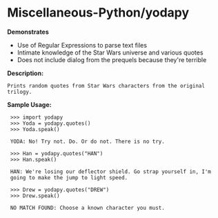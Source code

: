 # Miscellaneous-Python/yodapy

**Demonstrates**
* Use of Regular Expressions to parse text files
* Intimate knowledge of the Star Wars universe and various quotes
* Does not include dialog from the prequels because they're terrible

**Description:**

    Prints random quotes from Star Wars characters from the original trilogy.

**Sample Usage:**

     >>> import yodapy
     >>> Yoda = yodapy.quotes()
     >>> Yoda.speak()
     
     YODA: No! Try not. Do. Or do not. There is no try.
     
     >>> Han = yodapy.quotes("HAN")
     >>> Han.speak()
     
     HAN: We're losing our deflector shield. Go strap yourself in, I'm
     going to make the jump to light speed.
     
     >>> Drew = yodapy.quotes("DREW")
     >>> Drew.speak()
     
     NO MATCH FOUND: Choose a known character you must.
